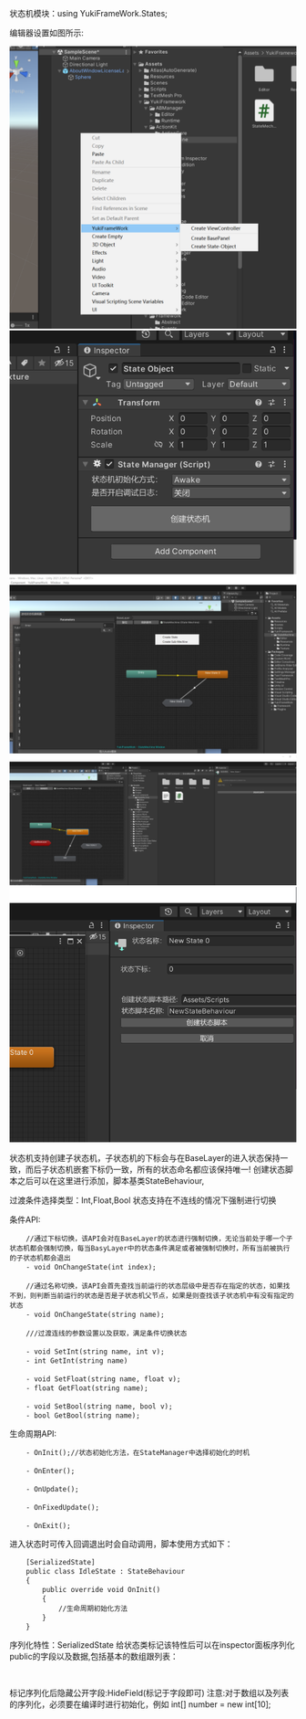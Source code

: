 状态机模块：using YukiFrameWork.States;

编辑器设置如图所示:

![输入图片说明](Texture/State1.png)
![输入图片说明](Texture/State2.png)
![输入图片说明](Texture/State3.png)
![输入图片说明](Texture/State5.png)
![输入图片说明](Texture/State4.png)

状态机支持创建子状态机，子状态机的下标会与在BaseLayer的进入状态保持一致，而后子状态机嵌套下标仍一致，所有的状态命名都应该保持唯一!
创建状态脚本之后可以在这里进行添加，脚本基类StateBehaviour,

过渡条件选择类型：Int,Float,Bool 状态支持在不连线的情况下强制进行切换

条件API:
        
        //通过下标切换，该API会对在BaseLayer的状态进行强制切换，无论当前处于哪一个子状态机都会强制切换，每当BasyLayer中的状态条件满足或者被强制切换时，所有当前被执行的子状态机都会退出
        - void OnChangeState(int index);

        //通过名称切换，该API会首先查找当前运行的状态层级中是否存在指定的状态，如果找不到，则判断当前运行的状态是否是子状态机父节点，如果是则查找该子状态机中有没有指定的状态
        - void OnChangeState(string name);

        ///过渡连线的参数设置以及获取，满足条件切换状态

        - void SetInt(string name, int v);
        - int GetInt(string name) 

        - void SetFloat(string name, float v);
        - float GetFloat(string name);

        - void SetBool(string name, bool v);
        - bool GetBool(string name);


生命周期API:

        - OnInit();//状态初始化方法，在StateManager中选择初始化的时机

        - OnEnter();

        - OnUpdate(); 

        - OnFixedUpdate();

        - OnExit();

进入状态时可传入回调退出时会自动调用，脚本使用方式如下：

```
    [SerializedState]
    public class IdleState : StateBehaviour
    {
        public override void OnInit()
        {
            //生命周期初始化方法
        }  
    }
```
序列化特性：SerializedState 给状态类标记该特性后可以在inspector面板序列化public的字段以及数据,包括基本的数组跟列表：
```
    
```
标记序列化后隐藏公开字段:HideField(标记于字段即可) 注意:对于数组以及列表的序列化，必须要在编译时进行初始化，例如 int[] number = new int[10];
